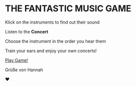 # THE FANTASTIC MUSIC GAME

Klick on the instruments to find out their sound

Listen to the **Concert**

Choose the instrument in the order you hear them

Train your ears and enjoy your own concerts!

[Play Game!](https://git-hannah.github.io/music-game/)

Grüße von Hannah

:heart:




